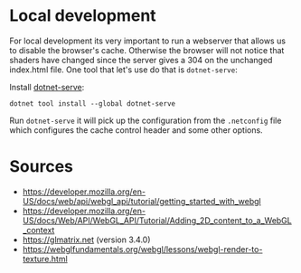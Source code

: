 # Local development

For local development its very important to run a webserver that allows us to disable the browser's cache. Otherwise the browser will not notice that shaders have changed since the server gives a 304 on the unchanged index.html file. One tool that let's use do that is `dotnet-serve`:

Install [dotnet-serve](https://github.com/natemcmaster/dotnet-serve):

```
dotnet tool install --global dotnet-serve
```

Run `dotnet-serve` it will pick up the configuration from the `.netconfig` file which configures the cache control header and some other options.

# Sources

- https://developer.mozilla.org/en-US/docs/web/api/webgl_api/tutorial/getting_started_with_webgl
- https://developer.mozilla.org/en-US/docs/Web/API/WebGL_API/Tutorial/Adding_2D_content_to_a_WebGL_context
- https://glmatrix.net (version 3.4.0)
- https://webglfundamentals.org/webgl/lessons/webgl-render-to-texture.html